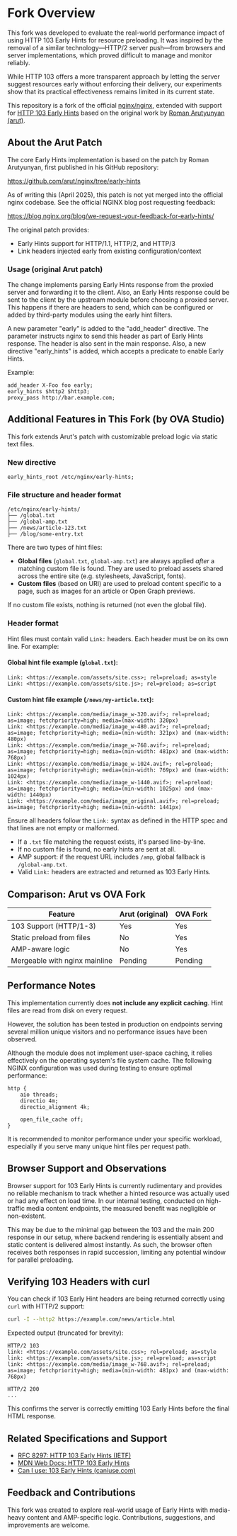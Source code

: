 # Fork Overview

This fork was developed to evaluate the real-world performance impact of using HTTP 103 Early Hints for resource preloading. It was inspired by the removal of a similar technology—HTTP/2 server push—from browsers and server implementations, which proved difficult to manage and monitor reliably.

While HTTP 103 offers a more transparent approach by letting the server suggest resources early without enforcing their delivery, our experiments show that its practical effectiveness remains limited in its current state.

This repository is a fork of the official [nginx/nginx](https://github.com/nginx/nginx), extended with support for [HTTP 103 Early Hints](https://developer.mozilla.org/en-US/docs/Web/HTTP/Status/103) based on the original work by [Roman Arutyunyan (arut)](https://github.com/arut).

## About the Arut Patch

The core Early Hints implementation is based on the patch by Roman Arutyunyan, first published in his GitHub repository:

https://github.com/arut/nginx/tree/early-hints

As of writing this (April 2025), this patch is not yet merged into the official nginx codebase. See the official NGINX blog post requesting feedback:

https://blog.nginx.org/blog/we-request-your-feedback-for-early-hints/

The original patch provides:
- Early Hints support for HTTP/1.1, HTTP/2, and HTTP/3
- Link headers injected early from existing configuration/context

### Usage (original Arut patch)

The change implements parsing Early Hints response from the proxied server and forwarding it to the client. Also, an Early Hints response could be sent to the client by the upstream module before choosing a proxied server. This happens if there are headers to send, which can be configured or added by third-party modules using the early hint filters.

A new parameter "early" is added to the "add_header" directive. The parameter instructs nginx to send this header as part of Early Hints response. The header is also sent in the main response. Also, a new directive "early_hints" is added, which accepts a predicate to enable Early Hints.

Example:

```nginx
add_header X-Foo foo early;
early_hints $http2 $http3;
proxy_pass http://bar.example.com;
```

## Additional Features in This Fork (by OVA Studio)

This fork extends Arut's patch with customizable preload logic via static text files.

### New directive

```nginx
early_hints_root /etc/nginx/early-hints;
```

### File structure and header format

```text
/etc/nginx/early-hints/
├── /global.txt
├── /global-amp.txt
├── /news/article-123.txt
├── /blog/some-entry.txt
```

There are two types of hint files:

- **Global files** (`global.txt`, `global-amp.txt`) are always applied *after* a matching custom file is found. They are used to preload assets shared across the entire site (e.g. stylesheets, JavaScript, fonts).
- **Custom files** (based on URI) are used to preload content specific to a page, such as images for an article or Open Graph previews.

If no custom file exists, nothing is returned (not even the global file).

### Header format

Hint files must contain valid `Link:` headers. Each header must be on its own line. For example:

#### Global hint file example (`global.txt`):
```text
Link: <https://example.com/assets/site.css>; rel=preload; as=style
Link: <https://example.com/assets/site.js>; rel=preload; as=script
```

#### Custom hint file example (`/news/my-article.txt`):
```text
Link: <https://example.com/media/image_w-320.avif>; rel=preload; as=image; fetchpriority=high; media=(max-width: 320px)
Link: <https://example.com/media/image_w-480.avif>; rel=preload; as=image; fetchpriority=high; media=(min-width: 321px) and (max-width: 480px)
Link: <https://example.com/media/image_w-768.avif>; rel=preload; as=image; fetchpriority=high; media=(min-width: 481px) and (max-width: 768px)
Link: <https://example.com/media/image_w-1024.avif>; rel=preload; as=image; fetchpriority=high; media=(min-width: 769px) and (max-width: 1024px)
Link: <https://example.com/media/image_w-1440.avif>; rel=preload; as=image; fetchpriority=high; media=(min-width: 1025px) and (max-width: 1440px)
Link: <https://example.com/media/image_original.avif>; rel=preload; as=image; fetchpriority=high; media=(min-width: 1441px)
```

Ensure all headers follow the `Link:` syntax as defined in the HTTP spec and that lines are not empty or malformed.

- If a `.txt` file matching the request exists, it's parsed line-by-line.
- If no custom file is found, no early hints are sent at all.
- AMP support: if the request URL includes `/amp`, global fallback is `/global-amp.txt`.
- Valid `Link:` headers are extracted and returned as 103 Early Hints.



## Comparison: Arut vs OVA Fork

| Feature                         | Arut (original) | OVA Fork        |
|-------------------------------|----------------|----------------|
| 103 Support (HTTP/1-3)         | Yes            | Yes            |
| Static preload from files      | No             | Yes            |
| AMP-aware logic                | No             | Yes            |
| Mergeable with nginx mainline | Pending        | Pending        |

## Performance Notes

This implementation currently does **not include any explicit caching**. Hint files are read from disk on every request.

However, the solution has been tested in production on endpoints serving several million unique visitors and no performance issues have been observed.

Although the module does not implement user-space caching, it relies effectively on the operating system's file system cache. The following NGINX configuration was used during testing to ensure optimal performance:

```nginx
http {
    aio threads;
    directio 4m;
    directio_alignment 4k;

    open_file_cache off;
}
```

It is recommended to monitor performance under your specific workload, especially if you serve many unique hint files per request path.

## Browser Support and Observations

Browser support for 103 Early Hints is currently rudimentary and provides no reliable mechanism to track whether a hinted resource was actually used or had any effect on load time. In our internal testing, conducted on high-traffic media content endpoints, the measured benefit was negligible or non-existent.

This may be due to the minimal gap between the 103 and the main 200 response in our setup, where backend rendering is essentially absent and static content is delivered almost instantly. As such, the browser often receives both responses in rapid succession, limiting any potential window for parallel preloading.

## Verifying 103 Headers with curl

You can check if 103 Early Hint headers are being returned correctly using `curl` with HTTP/2 support:

```bash
curl -I --http2 https://example.com/news/article.html
```

Expected output (truncated for brevity):

```http
HTTP/2 103
link: <https://example.com/assets/site.css>; rel=preload; as=style
link: <https://example.com/assets/site.js>; rel=preload; as=script
link: <https://example.com/media/image_w-768.avif>; rel=preload; as=image; fetchpriority=high; media=(min-width: 481px) and (max-width: 768px)

HTTP/2 200
...
```

This confirms the server is correctly emitting 103 Early Hints before the final HTML response.

## Related Specifications and Support

- [RFC 8297: HTTP 103 Early Hints (IETF)](https://datatracker.ietf.org/doc/html/rfc8297)
- [MDN Web Docs: HTTP 103 Early Hints](https://developer.mozilla.org/en-US/docs/Web/HTTP/Status/103)
- [Can I use: 103 Early Hints (caniuse.com)](https://caniuse.com/mdn-http_headers_status_103)

## Feedback and Contributions

This fork was created to explore real-world usage of Early Hints with media-heavy content and AMP-specific logic. Contributions, suggestions, and improvements are welcome.

